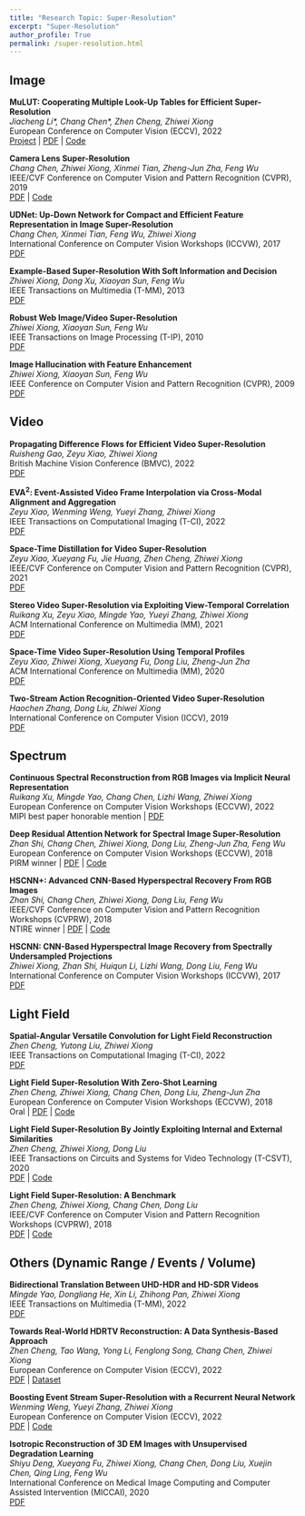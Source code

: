 ```yaml
---
title: "Research Topic: Super-Resolution"
excerpt: "Super-Resolution"
author_profile: True
permalink: /super-resolution.html
---
```



<!-- ![SemIA]({{ site.baseurl }}/images/SemIA/teaser.png) -->
## Image

**MuLUT: Cooperating Multiple Look-Up Tables for Efficient Super-Resolution** <br>
*Jiacheng Li\*, Chang Chen\*, Zhen Cheng, Zhiwei Xiong* <br>
<span><pub>European Conference on Computer Vision (ECCV), 2022</pub></span> <br>
[Project](https://mulut.pages.dev) |
[PDF](https://link.springer.com/chapter/10.1007/978-3-031-19797-0_14) |
[Code](https://github.com/ddlee-cn/MuLUT)

**Camera Lens Super-Resolution** <br>
*Chang Chen, Zhiwei Xiong, Xinmei Tian, Zheng-Jun Zha, Feng Wu* <br>
<span><pub>IEEE/CVF Conference on Computer Vision and Pattern Recognition (CVPR), 2019</pub></span> <br>
[PDF](http://openaccess.thecvf.com/content_CVPR_2019/html/Chen_Camera_Lens_Super-Resolution_CVPR_2019_paper) |
[Code](https://github.com/ngchc/CameraSR)


**UDNet: Up-Down Network for Compact and Efficient Feature Representation in Image Super-Resolution** <br>
*Chang Chen, Xinmei Tian, Feng Wu, Zhiwei Xiong* <br>
<span><pub>International Conference on Computer Vision Workshops (ICCVW), 2017</pub></span> <br> 
[PDF](https://ieeexplore.ieee.org/document/8265339)


**Example-Based Super-Resolution With Soft Information and Decision** <br>
*Zhiwei Xiong, Dong Xu, Xiaoyan Sun, Feng Wu* <br>
<span><pub>IEEE Transactions on Multimedia (T-MM), 2013</pub></span> <br>
[PDF](http://ieeexplore.ieee.org/document/6518133/)


**Robust Web Image/Video Super-Resolution** <br>
*Zhiwei Xiong, Xiaoyan Sun, Feng Wu* <br>
<span><pub>IEEE Transactions on Image Processing (T-IP), 2010</pub></span> <br>
[PDF](https://ieeexplore.ieee.org/abstract/document/5430911/)


**Image Hallucination with Feature Enhancement** <br>
*Zhiwei Xiong, Xiaoyan Sun, Feng Wu* <br>
<span><pub>IEEE Conference on Computer Vision and Pattern Recognition (CVPR), 2009</pub></span> <br>
[PDF](https://ieeexplore.ieee.org/abstract/document/5206630/)

## Video

**Propagating Difference Flows for Efficient Video Super-Resolution** <br>
*Ruisheng Gao, Zeyu Xiao, Zhiwei Xiong* <br>
<span><pub>British Machine Vision Conference (BMVC), 2022</pub></span> <br>
[PDF](https://bmvc2022.mpi-inf.mpg.de/0060.pdf)

**EVA$^{2}$: Event-Assisted Video Frame Interpolation via Cross-Modal Alignment and Aggregation** <br>
*Zeyu Xiao, Wenming Weng, Yueyi Zhang, Zhiwei Xiong* <br>
<span><pub>IEEE Transactions on Computational Imaging (T-CI), 2022</pub></span> <br>
[PDF](https://ieeexplore.ieee.org/document/9982428/)

**Space-Time Distillation for Video Super-Resolution** <br>
*Zeyu Xiao, Xueyang Fu, Jie Huang, Zhen Cheng, Zhiwei Xiong* <br>
<span><pub>IEEE/CVF Conference on Computer Vision and Pattern Recognition (CVPR), 2021</pub></span> <br> 
[PDF](https://openaccess.thecvf.com/content/CVPR2021/html/Xiao_Space-Time_Distillation_for_Video_Super-Resolution_CVPR_2021_paper)


**Stereo Video Super-Resolution via Exploiting View-Temporal Correlation** <br>
*Ruikang Xu, Zeyu Xiao, Mingde Yao, Yueyi Zhang, Zhiwei Xiong* <br>
<span><pub>ACM International Conference on Multimedia (MM), 2021</pub></span> <br>
[PDF](https://dl.acm.org/doi/10.1145/3474085.3475189)

**Space-Time Video Super-Resolution Using Temporal Profiles** <br>
*Zeyu Xiao, Zhiwei Xiong, Xueyang Fu, Dong Liu, Zheng-Jun Zha* <br>
<span><pub>ACM International Conference on Multimedia (MM), 2020</pub></span> <br>
[PDF](https://dl.acm.org/doi/10.1145/3394171.3413667)

**Two-Stream Action Recognition-Oriented Video Super-Resolution** <br>
*Haochen Zhang, Dong Liu, Zhiwei Xiong* <br>
<span><pub>International Conference on Computer Vision (ICCV), 2019</pub></span> <br>
[PDF](http://openaccess.thecvf.com/content_ICCV_2019/papers/Zhang_Two-Stream_Action_Recognition-Oriented_Video_Super-Resolution_ICCV_2019_paper.pdf)


## Spectrum

**Continuous Spectral Reconstruction from RGB Images via Implicit Neural Representation** <br>
*Ruikang Xu, Mingde Yao, Chang Chen, Lizhi Wang, Zhiwei Xiong* <br>
<span><pub>European Conference on Computer Vision Workshops (ECCVW), 2022</pub></span> <br>
<span><highlighted>MIPI best paper honorable mention</highlighted><span> |
[PDF](https://arxiv.org/abs/2112.13003)

**Deep Residual Attention Network for Spectral Image Super-Resolution** <br>
*Zhan Shi, Chang Chen, Zhiwei Xiong, Dong Liu, Zheng-Jun Zha, Feng Wu* <br>
<span><pub>European Conference on Computer Vision Workshops (ECCVW), 2018</pub></span> <br>
<span><highlighted>PIRM winner</highlighted><span> |
[PDF](https://link.springer.com/chapter/10.1007/978-3-030-11021-5_14) |
[Code](https://github.com/contstriver/DRAN)


**HSCNN+: Advanced CNN-Based Hyperspectral Recovery From RGB Images** <br>
*Zhan Shi, Chang Chen, Zhiwei Xiong, Dong Liu, Feng Wu* <br>
<span><pub>IEEE/CVF Conference on Computer Vision and Pattern Recognition Workshops (CVPRW), 2018</pub></span> <br> 
<span><highlighted>NTIRE winner</highlighted><span> |
[PDF](http://openaccess.thecvf.com/content_cvpr_2018_workshops/w13/html/Shi_HSCNN_Advanced_CNN-Based_CVPR_2018_paper) |
[Code](https://github.com/ngchc/HSCNN-Plus)


**HSCNN: CNN-Based Hyperspectral Image Recovery from Spectrally Undersampled Projections** <br>
*Zhiwei Xiong, Zhan Shi, Huiqun Li, Lizhi Wang, Dong Liu, Feng Wu* <br>
<span><pub>International Conference on Computer Vision Workshops (ICCVW), 2017</pub></span> <br>
[PDF](http://openaccess.thecvf.com/content_ICCV_2017_workshops/w9/html/Xiong_HSCNN_CNN-Based_Hyperspectral_ICCV_2017_pape)


## Light Field

**Spatial-Angular Versatile Convolution for Light Field Reconstruction** <br>
*Zhen Cheng, Yutong Liu, Zhiwei Xiong* <br>
<span><pub>IEEE Transactions on Computational Imaging (T-CI), 2022</pub></span> <br>
[PDF](https://ieeexplore.ieee.org/document/9966657/)

**Light Field Super-Resolution With Zero-Shot Learning** <br>
*Zhen Cheng, Zhiwei Xiong, Chang Chen, Dong Liu, Zheng-Jun Zha* <br>
<span><pub>European Conference on Computer Vision Workshops (ECCVW), 2018</pub></span> <br>
<span><highlighted>Oral</highlighted><span> |
[PDF](https://openaccess.thecvf.com/content/CVPR2021/html/Cheng_Light_Field_Super-Resolution_With_Zero-Shot_Learning_CVPR_2021_paper) |
[Code](https://github.com/Joechann0831/LFZSSR)

**Light Field Super-Resolution By Jointly Exploiting Internal and External Similarities** <br>
*Zhen Cheng, Zhiwei Xiong, Dong Liu* <br>
<span><pub>IEEE Transactions on Circuits and Systems for Video Technology (T-CSVT), 2020</pub></span> <br>
[PDF](https://ieeexplore.ieee.org/document/8733069) |
[Code](https://github.com/Joechann0831/LFSR-FusNet)


**Light Field Super-Resolution: A Benchmark** <br>
*Zhen Cheng, Zhiwei Xiong, Chang Chen, Dong Liu* <br>
<span><pub>IEEE/CVF Conference on Computer Vision and Pattern Recognition Workshops (CVPRW), 2018</pub></span> <br> 
[PDF](http://openaccess.thecvf.com/content_CVPRW_2019/html/NTIRE/Cheng_Light_Field_Super-Resolution_A_Benchmark_CVPRW_2019_paper) |
[Code](https://github.com/Joechann0831/LFSRBenchmark)


## Others (Dynamic Range / Events / Volume)

**Bidirectional Translation Between UHD-HDR and HD-SDR Videos** <br>
*Mingde Yao, Dongliang He, Xin Li, Zhihong Pan, Zhiwei Xiong* <br>
<span><pub>IEEE Transactions on Multimedia (T-MM), 2022</pub></span> <br>
[PDF](https://ieeexplore.ieee.org/abstract/document/10025794/)

**Towards Real-World HDRTV Reconstruction: A Data Synthesis-Based Approach** <br>
*Zhen Cheng, Tao Wang, Yong Li, Fenglong Song, Chang Chen, Zhiwei Xiong* <br>
<span><pub>European Conference on Computer Vision (ECCV), 2022</pub></span> <br>
[PDF](https://link.springer.com/chapter/10.1007/978-3-031-19800-7_12) |
[Dataset](https://github.com/huawei-noah/benchmark/tree/main/RealHDRTV_dataset)

**Boosting Event Stream Super-Resolution with a Recurrent Neural Network** <br>
*Wenming Weng, Yueyi Zhang, Zhiwei Xiong* <br>
<span><pub>European Conference on Computer Vision (ECCV), 2022</pub></span> <br>
[PDF](https://link.springer.com/chapter/10.1007/978-3-031-20068-7_27) |
[Code](https://github.com/Joechann0831/LFSR-FusNet)


**Isotropic Reconstruction of 3D EM Images with Unsupervised Degradation Learning** <br>
*Shiyu Deng, Xueyang Fu, Zhiwei Xiong, Chang Chen, Dong Liu, Xuejin Chen, Qing Ling, Feng Wu* <br>
<span><pub>International Conference on Medical Image Computing and Computer Assisted Intervention (MICCAI), 2020</pub></span> <br> 
[PDF](https://link.springer.com/chapter/10.1007/978-3-030-59722-1_16)

